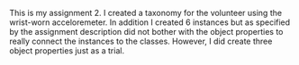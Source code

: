 This is my assignment 2. I created a taxonomy for the volunteer using the wrist-worn acceloremeter. In addition I created 6 instances but as specified by the assignment description did not bother with the object properties to really connect the instances to the classes. However, I did create three object properties just as a trial.
